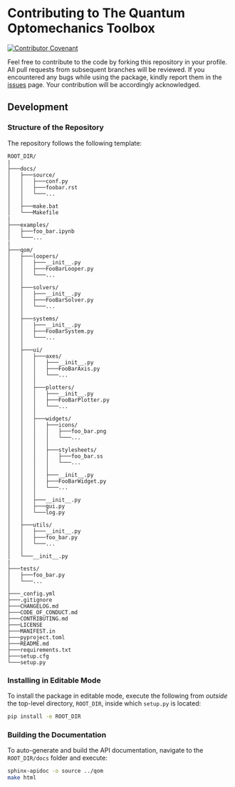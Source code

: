# Contributing to The Quantum Optomechanics Toolbox

[![Contributor Covenant](https://img.shields.io/badge/Contributor%20Covenant-1.2-4baaaa.svg?style=for-the-badge)](./CODE_OF_CONDUCT.md)

Feel free to contribute to the code by forking this repository in your profile.
All pull requests from subsequent branches will be reviewed.
If you encountered any bugs while using the package, kindly report them in the [issues](https://github.com/Sampreet/qom/issues) page.
Your contribution will be accordingly acknowledged.

## Development

### Structure of the Repository

The repository follows the following template:

```
ROOT_DIR/
|
├───docs/
│   ├───source/
│   │   ├───conf.py
│   │   ├───foobar.rst
│   │   └───...
│   │   
│   ├───make.bat
│   └───Makefile
|
├───examples/
│   ├───foo_bar.ipynb
│   └───...
|
├───qom/
│   ├───loopers/
│   │   ├───__init__.py
│   │   ├───FooBarLooper.py
│   │   └───...
│   │   
│   ├───solvers/
│   │   ├───__init__.py
│   │   ├───FooBarSolver.py
│   │   └───...
│   │   
│   ├───systems/
│   │   ├───__init__.py
│   │   ├───FooBarSystem.py
│   │   └───...
│   │   
│   ├───ui/
│   │   ├───axes/
│   │   │   ├───__init__.py
│   │   │   ├───FooBarAxis.py
│   │   │   └───...
│   │   │
│   │   ├───plotters/
│   │   │   ├───__init__.py
│   │   │   ├───FooBarPlotter.py
│   │   │   └───...
│   │   │
│   │   ├───widgets/
│   │   │   ├───icons/
│   │   │   │   ├───foo_bar.png
│   │   │   │   └───...
│   │   │   │
│   │   │   ├───stylesheets/
│   │   │   │   ├───foo_bar.ss
│   │   │   │   └───...
│   │   │   │
│   │   │   ├───__init__.py
│   │   │   ├───FooBarWidget.py
│   │   │   └───...
│   │   │
│   │   ├───__init__.py
│   │   ├───gui.py
│   │   └───log.py
│   │   
│   ├───utils/
│   │   ├───__init__.py
│   │   ├───foo_bar.py
│   │   └───...
│   │   
│   └───__init__.py
|
├───tests/
│   ├───foo_bar.py
│   └───...
│
├───_config.yml
├───.gitignore
├───CHANGELOG.md
├───CODE_OF_CONDUCT.md
├───CONTRIBUTING.md
├───LICENSE
├───MANIFEST.in
├───pyproject.toml
├───README.md
├───requirements.txt
├───setup.cfg
└───setup.py
```

### Installing in Editable Mode

To install the package in editable mode, execute the following from *outside* the top-level directory, `ROOT_DIR`, inside which `setup.py` is located:

```bash
pip install -e ROOT_DIR
```

### Building the Documentation

To auto-generate and build the API documentation, navigate to the `ROOT_DIR/docs` folder and execute:

```bash
sphinx-apidoc -o source ../qom
make html
```